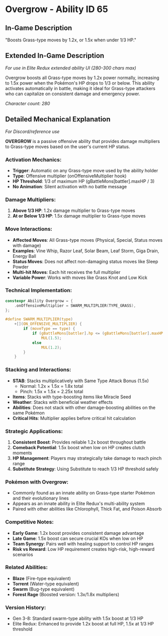 # Overgrow - Ability ID 65

## In-Game Description
"Boosts Grass-type moves by 1.2x, or 1.5x when under 1/3 HP."

## Extended In-Game Description
*For use in Elite Redux extended ability UI (280-300 chars max)*

Overgrow boosts all Grass-type moves by 1.2x power normally, increasing to 1.5x power when the Pokémon's HP drops to 1/3 or below. This ability activates automatically in battle, making it ideal for Grass-type attackers who can capitalize on consistent damage and emergency power.

*Character count: 280*

## Detailed Mechanical Explanation
*For Discord/reference use*

**OVERGROW** is a passive offensive ability that provides damage multipliers to Grass-type moves based on the user's current HP status.

### Activation Mechanics:
- **Trigger**: Automatic on any Grass-type move used by the ability holder
- **Type**: Offensive multiplier (onOffensiveMultiplier hook)
- **HP Threshold**: 1/3 of maximum HP (gBattleMons[battler].maxHP / 3)
- **No Animation**: Silent activation with no battle message

### Damage Multipliers:
1. **Above 1/3 HP**: 1.2x damage multiplier to Grass-type moves
2. **At or Below 1/3 HP**: 1.5x damage multiplier to Grass-type moves

### Move Interactions:
- **Affected Moves**: All Grass-type moves (Physical, Special, Status moves with damage)
- **Examples**: Vine Whip, Razor Leaf, Solar Beam, Leaf Storm, Giga Drain, Energy Ball
- **Status Moves**: Does not affect non-damaging status moves like Sleep Powder
- **Multi-hit Moves**: Each hit receives the full multiplier
- **Variable Power**: Works with moves like Grass Knot and Low Kick

### Technical Implementation:
```c
constexpr Ability Overgrow = {
    .onOffensiveMultiplier = SWARM_MULTIPLIER(TYPE_GRASS),
};

#define SWARM_MULTIPLIER(type)                                               \
    +[](ON_OFFENSIVE_MULTIPLIER) {                                           \
        if (moveType == type) {                                              \
            if (gBattleMons[battler].hp <= (gBattleMons[battler].maxHP / 3)) \
                MUL(1.5);                                                    \
            else                                                             \
                MUL(1.2);                                                    \
        }                                                                    \
    }
```

### Stacking and Interactions:
- **STAB**: Stacks multiplicatively with Same Type Attack Bonus (1.5x)
  - Normal: 1.2x × 1.5x = 1.8x total
  - Pinch: 1.5x × 1.5x = 2.25x total
- **Items**: Stacks with type-boosting items like Miracle Seed
- **Weather**: Stacks with beneficial weather effects
- **Abilities**: Does not stack with other damage-boosting abilities on the same Pokémon
- **Critical Hits**: Multiplier applies before critical hit calculation

### Strategic Applications:
1. **Consistent Boost**: Provides reliable 1.2x boost throughout battle
2. **Comeback Potential**: 1.5x boost when low on HP creates clutch moments
3. **HP Management**: Players may strategically take damage to reach pinch range
4. **Substitute Strategy**: Using Substitute to reach 1/3 HP threshold safely

### Pokémon with Overgrow:
- Commonly found as an innate ability on Grass-type starter Pokémon and their evolutionary lines
- Appears as an innate ability in Elite Redux's multi-ability system
- Paired with other abilities like Chlorophyll, Thick Fat, and Poison Absorb

### Competitive Notes:
- **Early Game**: 1.2x boost provides consistent damage advantage
- **Late Game**: 1.5x boost can secure crucial KOs when low on HP
- **Team Synergy**: Pairs well with healing support to control HP ranges
- **Risk vs Reward**: Low HP requirement creates high-risk, high-reward scenarios

### Related Abilities:
- **Blaze** (Fire-type equivalent)
- **Torrent** (Water-type equivalent) 
- **Swarm** (Bug-type equivalent)
- **Forest Rage** (Boosted version: 1.3x/1.8x multipliers)

### Version History:
- Gen 3-8: Standard swarm-type ability with 1.5x boost at 1/3 HP
- Elite Redux: Enhanced to provide 1.2x boost at full HP, 1.5x at 1/3 HP threshold